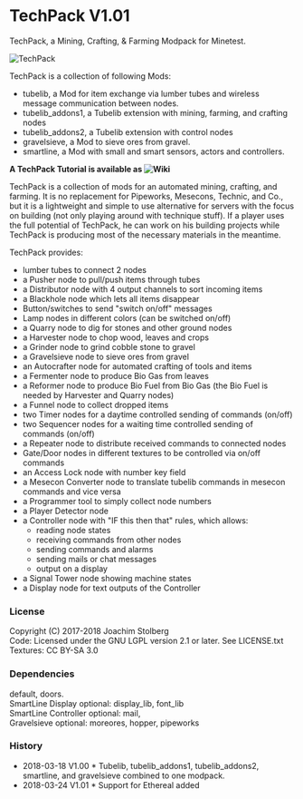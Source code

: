 # TechPack V1.01

TechPack, a Mining, Crafting, &amp; Farming Modpack for Minetest.

![TechPack](https://github.com/joe7575/techpack/blob/master/screenshot.png)

TechPack is a collection of following Mods:

* tubelib, a Mod for item exchange via lumber tubes and wireless message communication between nodes.
* tubelib_addons1, a Tubelib extension with mining, farming, and crafting nodes
* tubelib_addons2, a Tubelib extension with control nodes
* gravelsieve, a Mod to sieve ores from gravel.
* smartline, a Mod with small and smart sensors, actors and controllers.

**A TechPack Tutorial is available as ![Wiki](https://github.com/joe7575/techpack/wiki)**

TechPack is a collection of mods for an automated mining, crafting, and farming. It is no replacement for Pipeworks, Mesecons, Technic, and Co., but it is a lightweight and simple to use alternative for servers with the focus on building (not only playing around with technique stuff).
If a player uses the full potential of TechPack, he can work on his building projects while TechPack is producing most of the necessary materials in the meantime. 



TechPack provides:
- lumber tubes to connect 2 nodes
- a Pusher node to pull/push items through tubes
- a Distributor node with 4 output channels to sort incoming items
- a Blackhole node which lets all items disappear
- Button/switches to send "switch on/off" messages
- Lamp nodes in different colors (can be switched on/off)
- a Quarry node to dig for stones and other ground nodes
- a Harvester node to chop wood, leaves and crops
- a Grinder node to grind cobble stone to gravel
- a Gravelsieve node to sieve ores from gravel
- an Autocrafter node for automated crafting of tools and items
- a Fermenter node to produce Bio Gas from leaves
- a Reformer node to produce Bio Fuel from Bio Gas (the Bio Fuel is needed by Harvester and Quarry nodes)
- a Funnel node to collect dropped items
- two Timer nodes for a daytime controlled sending of commands (on/off)
- two Sequencer nodes for a waiting time controlled sending of commands (on/off)
- a Repeater node to distribute received commands to connected nodes
- Gate/Door nodes in different textures to be controlled via on/off commands
- an Access Lock node with number key field 
- a Mesecon Converter node to translate tubelib commands in mesecon commands and vice versa
- a Programmer tool to simply collect node numbers
- a Player Detector node
- a Controller node with "IF this then that" rules, which allows: 
  - reading node states
  - receiving commands from other nodes
  - sending commands and alarms
  - sending mails or chat messages
  - output on a display
- a Signal Tower node showing machine states
- a Display node for text outputs of the Controller

### License
Copyright (C) 2017-2018 Joachim Stolberg  
Code: Licensed under the GNU LGPL version 2.1 or later. See LICENSE.txt  
Textures: CC BY-SA 3.0

### Dependencies 
default, doors.  
SmartLine Display optional: display_lib, font_lib  
SmartLine Controller optional: mail,  
Gravelsieve optional: moreores, hopper, pipeworks  


### History
- 2018-03-18  V1.00  * Tubelib, tubelib_addons1, tubelib_addons2, smartline, and gravelsieve combined to one modpack.
- 2018-03-24  V1.01  * Support for Ethereal added

